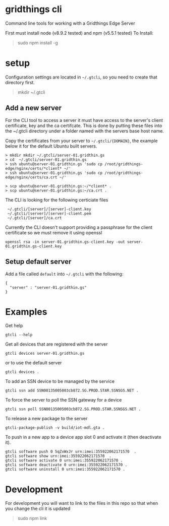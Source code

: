 # gridthings cli
Command line tools for working with a Gridthings Edge Server

First must install node (v8.9.2 tested) and npm (v5.5.1 tested)
To Install:

> sudo npm install -g

# setup

Configuration settings are located in `~/.gtcli`, so you need to create that directory first.

> mkdir ~/.gtcli

## Add a new server

For the CLI tool to access a server it must have access to the server's client certificate, key and the ca certifcate. This is done by putting 
these files into the ~/.gtcli directory under a folder named with the servers base host name.

Copy the certificates from your server to `~/.gtcli/{DOMAIN}`, the example below it for the default Ubuntu built servers. 

```
> mkdir mkdir ~/.gtcli/server-01.gridthin.gs
> cd  ~/.gtcli/server-01.gridthin.gs 
> ssh ubuntu@server-01.gridthin.gs 'sudo cp /root/gridthings-edge/nginx/certs/*client* ~/'
> ssh ubuntu@server-01.gridthin.gs 'sudo cp /root/gridthings-edge/nginx/certs/ca.crt ~/'
                                                                                       
> scp ubuntu@server-01.gridthin.gs:~/*client* .
> scp ubuntu@server-01.gridthin.gs:~/ca.crt .
```

The CLI is looking for the following certiciate files

```
 ~/.gtcli/[server]/[server]-client.key
 ~/.gtcli/[server]/[server]-client.pem
 ~/.gtcli/[server]/ca.crt
```

Currently the CLI doesn't support providing a passphrase for the client certificate so we must remove it using openssl

```
openssl rsa -in server-01.gridthin.gs-client.key -out server-01.gridthin.gs-client.key
```

## Setup default server

Add a file called `default` into `~/.gtcli` with the following:

```
{
  "server" : "server-01.gridthin.gs"
}
```
# Examples

Get help
```
gtcli --help
```

Get all devices that are registered with the server
```
gtcli devices server-01.gridthin.gs
```

or to use the default server
```
gtcli devices .
```

To add an SSN device to be managed by the service
```
gtcli ssn add SSN00135005003cb872.SG.PROD.STAR.SSNSGS.NET . 
```

To force the server to poll the SSN gateway for a device
```
gtcli ssn poll SSN00135005003cb872.SG.PROD.STAR.SSNSGS.NET .
```

To release a new package to the server
```
gtcli-package-publish -v build/iot-mdl.gta .
```

To push in a new app to a device app slot 0 and activate it (then deactivate it).
```
gtcli software push 0 5qZvWxJr urn:imei:355922062171570  .
gtcli software show urn:imei:355922062171570  .
gtcli software activate 0 urn:imei:355922062171570 .
gtcli software deactivate 0 urn:imei:355922062171570 .
gtcli software uninstall 0 urn:imei:355922062171570 .
```
# Development

For development you will want to link to the files in this repo so that when you change the cli it is 
updated

> sudo npm link
